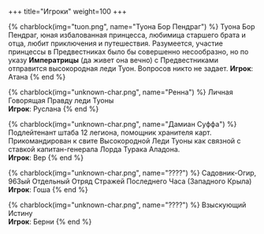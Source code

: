 +++
title="Игроки"
weight=100
+++

{% charblock(img="tuon.png", name="Туона Бор Пендраг") %}
Туона Бор Пендраг, юная избалованная принцесса, любимица старшего брата и отца, любит приключения и путешествия. Разумеется, участие принцессы в Предвестниках было бы совершенно несообразно, но по указу **Императрицы** (да живет она вечно) с Предвестниками отправится высокородная леди Туон. Вопросов никто не задает. **Игрок**: Атана
{% end %}

{% charblock(img="unknown-char.png", name="Ренна") %}
Личная Говорящая Правду леди Туоны 
<br> **Игрок**: Руслана
{% end %}

{% charblock(img="unknown-char.png", name="Дамиан Суффа") %}
Подлейтенант штаба 12 легиона, помощник хранителя карт. Прикомандирован к свите Высокородной Леди Туоны как связной с ставкой капитан-генерала Лорда Турака Аладона.
<br> **Игрок**: Вер
{% end %}


{% charblock(img="unknown-char.png", name="????") %}
Садовник-Огир, 963ый Отдельный Отряд Стражей Последнего Часа (Западного Крыла)
<br> **Игрок**: Гоша
{% end %}

{% charblock(img="unknown-char.png", name="????") %}
Взыскующий Истину
<br> **Игрок**: Берни
{% end %}